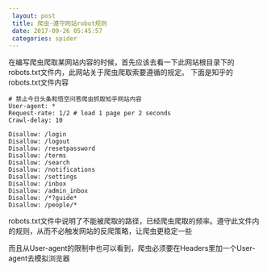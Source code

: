 ```yaml
---
 layout: post
 title: 爬虫-遵守网站robot规则
 date: 2017-09-26 05:45:57
 categories: spider
---
```


在编写爬虫爬取某网站内容的时候，首先应该去看一下此网站根目录下的robots.txt文件内，此网站关于爬虫爬取索要遵循的规定。
下面是知乎的robots.txt文件内容

```
# 禁止今日头条和悟空问答爬虫抓取知乎网站内容
User-agent: *
Request-rate: 1/2 # load 1 page per 2 seconds
Crawl-delay: 10

Disallow: /login
Disallow: /logout
Disallow: /resetpassword
Disallow: /terms
Disallow: /search
Disallow: /notifications
Disallow: /settings
Disallow: /inbox
Disallow: /admin_inbox
Disallow: /*?guide*
Disallow: /people/*
```

robots.txt文件中说明了不能被爬取的路径，已经爬虫爬取的频率。遵守此文件内的规则，从而不必触发网站的反爬策略，让爬虫更稳定一些

而且从User-agent的限制中也可以看到，爬虫必须要在Headers里加一个User-agent去模拟浏览器
